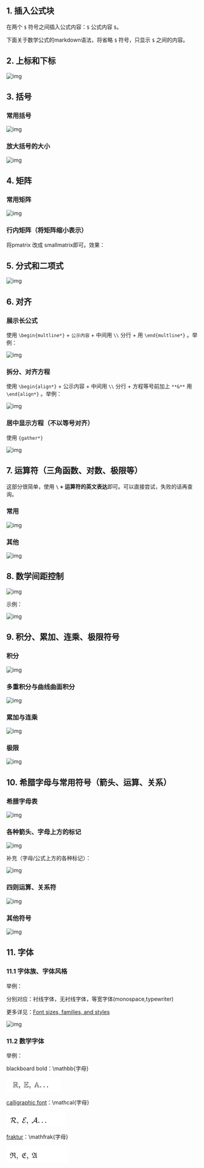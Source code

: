 ## 1. 插入公式块

在两个 `$` 符号之间插入公式内容：`$` 公式内容 `$`。

下面关于数学公式的markdown语法，将省略 `$` 符号，只显示 `$` 之间的内容。



## 2. 上标和下标

![img](https://pic1.zhimg.com/v2-19c7f1b71ebddbb02e8ff00375a89a2a_1440w.jpg)

## 3. 括号

### 常用括号

![img](https://pic3.zhimg.com/v2-4bd65e7a0e66d9a999df7af329b9480e_1440w.jpg)

### 放大括号的大小

![img](https://pic4.zhimg.com/v2-4606f1abcdde354c4d09a4cef14eaccf_1440w.jpg)



## 4. 矩阵

### 常用矩阵

![img](https://pica.zhimg.com/v2-9983e89ab5a899dd8c4cd4f1e2d5963e_1440w.jpg)

### 行内矩阵（将矩阵缩小表示）

将pmatrix 改成 smallmatrix即可。效果：





## 5. 分式和二项式

![img](https://pic2.zhimg.com/v2-a750d8cd171c532acf2f7fa3938d907b_1440w.jpg)



## 6. 对齐

### 展示长公式

使用 `\begin{multline*}` + `公示内容` + 中间用 `\\` 分行 + 用 `\end{multline*}` 。举例：

![img](https://pic2.zhimg.com/v2-82a1c1077a5c20415646cd5870750b5d_1440w.jpg)

### 拆分、对齐方程

使用 `\begin{align*}` + 公示内容 + 中间用 `\\` 分行 + 方程等号前加上 `**&**` 用 `\end{align*}` 。举例：

![img](https://picx.zhimg.com/v2-787614e38385bfad1239889d973413ff_1440w.jpg)

### 居中显示方程（不以等号对齐）

使用 `{gather*}`

![img](https://pic3.zhimg.com/v2-ed66cd80d0d7793410497de88c385f16_1440w.jpg)



## 7. 运算符（三角函数、对数、极限等）

这部分很简单，使用 **`\` + 运算符的英文表达**即可。可以直接尝试，失败的话再查询。

### 常用

![img](https://pic3.zhimg.com/v2-6180142778bec75da3ab780651c291fe_1440w.jpg)

### 其他

![img](https://picx.zhimg.com/v2-ffab9756a49abdf18c157f46e12999a7_1440w.jpg)



## 8. 数学间距控制

![img](https://pic3.zhimg.com/v2-024895a90193e0c64b6e047beaa29462_1440w.jpg)

示例：

![img](https://pica.zhimg.com/v2-668ab67700e7031d42872ec729f36766_1440w.jpg)



## 9. 积分、累加、连乘、极限符号

### 积分

![img](https://pica.zhimg.com/v2-aed4c5f6ebe35f53b115917196c942e2_1440w.jpg)

### 多重积分与曲线曲面积分

![img](https://pic4.zhimg.com/v2-4aa8230dce16bf23cc25ef3757a328b3_1440w.jpg)

### 累加与连乘

![img](https://pica.zhimg.com/v2-79934e21bbaa968b3c47e0bb7895c536_1440w.jpg)

### 极限

![img](https://picx.zhimg.com/v2-667dc3b961b78503d1f1aa2d9a1f8b5b_1440w.jpg)



## 10. 希腊字母与常用符号（箭头、运算、关系）

### 希腊字母表

![img](https://pic3.zhimg.com/v2-491886507ca43bc6dad4461d9b7736fa_1440w.jpg)

### 各种箭头、字母上方的标记

![img](https://pic2.zhimg.com/v2-6647446a4d5c2b414a7a58dfe62b7e2f_1440w.jpg)

补充（字母/公式上方的各种标记）：

![img](https://pic1.zhimg.com/v2-543f50f9f9a4973c1fe591ecc33cda9a_1440w.jpg)

### 四则运算、关系符

![img](https://pic1.zhimg.com/v2-719581e388568376a43d596490919572_1440w.jpg)

### 其他符号

![img](https://pic2.zhimg.com/v2-b81757492ead87902baf01c9e3433bb9_1440w.jpg)



## 11. 字体

### 11.1 字体族、字体风格

举例：



分别对应：衬线字体，无衬线字体，等宽字体(monospace,typewriter)



更多详见：[Font sizes, families, and styles](https://link.zhihu.com/?target=https%3A//www.overleaf.com/learn/latex/Font_sizes%2C_families%2C_and_styles)

![img](https://pic1.zhimg.com/v2-dcbdbbd2b797afc6949cc88ed901a172_1440w.jpg)

### 11.2 数学字体

举例：

blackboard bold：\mathbb{字母}

<img src="../image/image-20250923210043855.png" alt="image-20250923210043855" />

[calligraphic font](https://zhida.zhihu.com/search?content_id=188233767&content_type=Article&match_order=1&q=calligraphic+font&zd_token=eyJhbGciOiJIUzI1NiIsInR5cCI6IkpXVCJ9.eyJpc3MiOiJ6aGlkYV9zZXJ2ZXIiLCJleHAiOjE3NTg4MDQ5NjYsInEiOiJjYWxsaWdyYXBoaWMgZm9udCIsInpoaWRhX3NvdXJjZSI6ImVudGl0eSIsImNvbnRlbnRfaWQiOjE4ODIzMzc2NywiY29udGVudF90eXBlIjoiQXJ0aWNsZSIsIm1hdGNoX29yZGVyIjoxLCJ6ZF90b2tlbiI6bnVsbH0.SfvisgWL8dY2It67Rn4lsFBFGHECDlxW4pDyWHyz_G4&zhida_source=entity)：\mathcal{字母}

<img src="../image/image-20250923210128430.png" alt="image-20250923210128430" />

[fraktur](https://zhida.zhihu.com/search?content_id=188233767&content_type=Article&match_order=1&q=fraktur&zd_token=eyJhbGciOiJIUzI1NiIsInR5cCI6IkpXVCJ9.eyJpc3MiOiJ6aGlkYV9zZXJ2ZXIiLCJleHAiOjE3NTg4MDQ5NjYsInEiOiJmcmFrdHVyIiwiemhpZGFfc291cmNlIjoiZW50aXR5IiwiY29udGVudF9pZCI6MTg4MjMzNzY3LCJjb250ZW50X3R5cGUiOiJBcnRpY2xlIiwibWF0Y2hfb3JkZXIiOjEsInpkX3Rva2VuIjpudWxsfQ.7E20AhJPG3gkbsJP8A9xn-CAzdzkYxXC-sbON74hh6M&zhida_source=entity)：\mathfrak{字母}

<img src="../image/image-20250923210159544.png" alt="image-20250923210159544" />